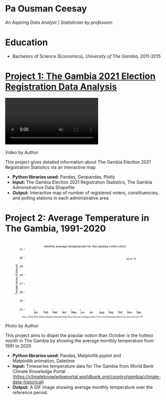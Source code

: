 # Pa Ousman Ceesay
*An Aspiring Data Analyst | Statistician by profession*

# Education
* Bachelors of Science (Economics), *University of The Gambia*, 2011-2015

# [Project 1: The Gambia 2021 Election Registration Data Analysis](https://outhman-i-m.github.io/Election-2021/)
![alt text](20211203_111526.mp4)

Video by Author

This project gives detailed information about The Gambia Election 2021 Registration Statistics via an interactive map
* **Python libraries used:** Pandas, Geopandas, Plotly
* **Input:** The Gambia Election 2021 Registration Statistics, The Gambia Administratrive Data Shapefile
* **Output:** Interactive map of number of registered voters, constituencies, and polling stations in each administrative area

# Project 2: Average Temperature in The Gambia, 1991-2020
![alt text](Gam_Temp_1991_2020.gif)

Photo by Author

This project aims to dispel the popular notion than October is the hottest month in The Gambia by showing the average monthly temperature from 1991 to 2020
* **Python libraries used:** Pandas, Matplotlib.pyplot and Matplotlib.animation, Datetime
* **Input:** Timeseries temperature data for The Gambia from World Bank Climate Knowledge Portal (https://climateknowledgeportal.worldbank.org/country/gambia/climate-data-historical)
* **Output:** A GIF image showing average monthly temperature over the reference period.
